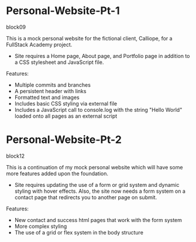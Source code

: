 # Personal-Website-Pt-1

block09

This is a mock personal website for the fictional client, Calliope, for a FullStack Academy project.

- Site requires a Home page, About page, and Portfolio page in addition to a CSS stylesheet and JavaScript file.

Features:

- Multiple commits and branches
- A persistent header with links
- Formatted text and images
- Includes basic CSS styling via external file
- Includes a JavaScript call to console.log with the string "Hello World" loaded onto all pages as an external script

# Personal-Website-Pt-2

block12

This is a continuation of my mock personal website which will have some more features added upon the foundation.

- Site requires updating the use of a form or grid system and dynamic styling with hover effects. Also, the site now needs a form system on a contact page that redirects you to another page on submit.

Features:

- New contact and success html pages that work with the form system
- More complex styling
- The use of a grid or flex system in the body structure
